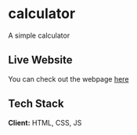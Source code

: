 # calculator
A simple calculator

## Live Website

You can check out the webpage [here](https://ericswraps.github.io/calculator/)

## Tech Stack

**Client:** HTML, CSS, JS
